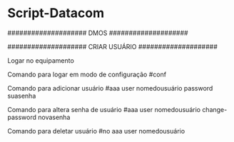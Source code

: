 # Script-Datacom

#################### DMOS ####################

#################### CRIAR USUÁRIO ####################

Logar no equipamento

Comando para logar em modo de configuração
#conf

Comando para adicionar usuário
#aaa user nomedousuário password suasenha

Comando para altera senha de usuário
#aaa user nomedousuário change-password novasenha

Comando para deletar usuário
#no aaa user nomedousuário 




